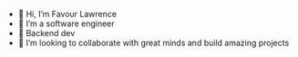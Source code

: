 - 👋 Hi, I’m Favour Lawrence 
- 👀 I’m a software engineer
- 🌱 Backend dev
- 💞️ I’m looking to collaborate with great minds and build amazing projects 
<!---
favxlaw/favxlaw is a ✨ special ✨ repository because its `README.md` (this file) appears on your GitHub profile.
You can click the Preview link to take a look at your changes.
--->
